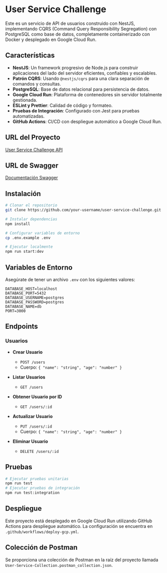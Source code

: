# User Service Challenge

Este es un servicio de API de usuarios construido con NestJS, implementando CQRS (Command Query Responsibility Segregation) con PostgreSQL como base de datos, completamente containerizado con Docker y desplegado en Google Cloud Run.

## Características

* **NestJS**: Un framework progresivo de Node.js para construir aplicaciones del lado del servidor eficientes, confiables y escalables.
* **Patrón CQRS**: Usando `@nestjs/cqrs` para una clara separación de comandos y consultas.
* **PostgreSQL**: Base de datos relacional para persistencia de datos.
* **Google Cloud Run**: Plataforma de contenedores sin servidor totalmente gestionada.
* **ESLint y Prettier**: Calidad de código y formateo.
* **Pruebas de Integración**: Configurado con Jest para pruebas automatizadas.
* **GitHub Actions**: CI/CD con despliegue automático a Google Cloud Run.

## URL del Proyecto

[User Service Challenge API](https://user-service-challenge-999022673097.us-central1.run.app/)

## URL de Swagger

[Documentación Swagger](https://user-service-challenge-999022673097.us-central1.run.app/api)

## Instalación

```bash
# Clonar el repositorio
git clone https://github.com/your-username/user-service-challenge.git

# Instalar dependencias
npm install

# Configurar variables de entorno
cp .env.example .env

# Ejecutar localmente
npm run start:dev
```

## Variables de Entorno

Asegúrate de tener un archivo `.env` con los siguientes valores:

```
DATABASE_HOST=localhost
DATABASE_PORT=5432
DATABASE_USERNAME=postgres
DATABASE_PASSWORD=postgres
DATABASE_NAME=db
PORT=3000
```

## Endpoints

### Usuarios

* **Crear Usuario**

  * `POST /users`
  * Cuerpo: `{ "name": "string", "age": "number" }`

* **Listar Usuarios**

  * `GET /users`

* **Obtener Usuario por ID**

  * `GET /users/:id`

* **Actualizar Usuario**

  * `PUT /users/:id`
  * Cuerpo: `{ "name": "string", "age": "number" }`

* **Eliminar Usuario**

  * `DELETE /users/:id`

## Pruebas

```bash
# Ejecutar pruebas unitarias
npm run test
# Ejecutar pruebas de integración
npm run test:integration
```

## Despliegue

Este proyecto está desplegado en Google Cloud Run utilizando GitHub Actions para despliegue automático. La configuración se encuentra en `.github/workflows/deploy-gcp.yml`.

## Colección de Postman

Se proporciona una colección de Postman en la raíz del proyecto llamada `User-Service-Collection.postman_collection.json`.